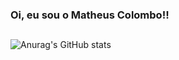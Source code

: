
### Oi, eu sou o Matheus Colombo!!

##

![Anurag's GitHub stats](https://github-readme-stats.vercel.app/api?username=mathcolombo&show_icons=true&theme-radical)
